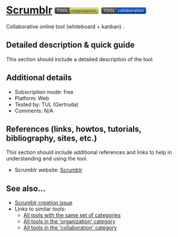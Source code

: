 # [Scrumblr](http://www.scrumblr.ca/)  [<img src="images/organization.png" align="bottom">](https://github.com/e-CLOSE/Toolbox/issues?q=label%3A01_TOOL+label%3Aorganization) [<img src="images/collaboration.png" align="bottom">](https://github.com/e-CLOSE/Toolbox/issues?q=label%3A01_TOOL+label%3Acollaboration)

Collaborative online tool (whiteboard + kanban) .


## Detailed description & quick guide

This section should include a detailed description of the tool.


## Additional details

- Subscription mode: free
- Platform: Web
- Tested by: TUL (Gertruda)
- Comments: N/A


## References (links, howtos, tutorials, bibliography, sites, etc.)

This section should include additional references and links to help in
understanding and using the tool.

- Scrumblr website: [Scrumblr](http://www.scrumblr.ca/)


## See also...

- [Scrumblr creation issue](https://github.com/e-CLOSE/Toolbox/issues/156)
- Links to similar tools:
  - [All tools with the same set of categories](https://github.com/e-CLOSE/Toolbox/issues?q=label%3A01_TOOL+label%3Acollaboration)
  - [All tools in the 'organization' category](https://github.com/e-CLOSE/Toolbox/issues?q=label%3A01_TOOL+label%3Aorganization)
  - [All tools in the 'collaboration' category](https://github.com/e-CLOSE/Toolbox/issues?q=label%3A01_TOOL+label%3Acollaboration)
